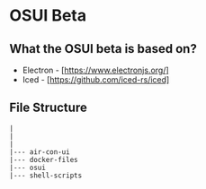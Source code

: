 # OSUI Beta

## What the OSUI beta is based on?

- Electron
        - [https://www.electronjs.org/]
- Iced
        - [https://github.com/iced-rs/iced]


## File Structure

```shell
|
|
|
|--- air-con-ui
|--- docker-files
|--- osui
|--- shell-scripts
```